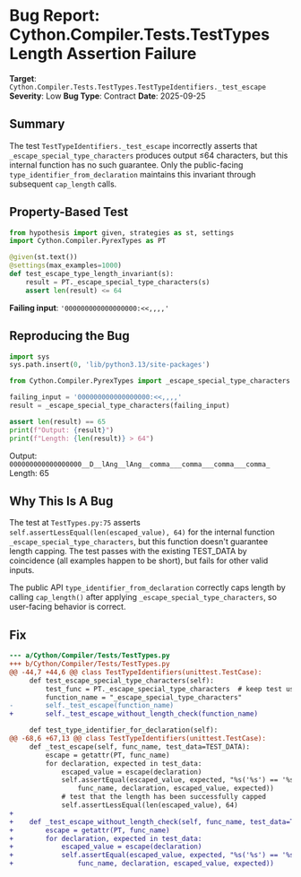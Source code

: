 # Bug Report: Cython.Compiler.Tests.TestTypes Length Assertion Failure

**Target**: `Cython.Compiler.Tests.TestTypes.TestTypeIdentifiers._test_escape`
**Severity**: Low
**Bug Type**: Contract
**Date**: 2025-09-25

## Summary

The test `TestTypeIdentifiers._test_escape` incorrectly asserts that `_escape_special_type_characters` produces output ≤64 characters, but this internal function has no such guarantee. Only the public-facing `type_identifier_from_declaration` maintains this invariant through subsequent `cap_length` calls.

## Property-Based Test

```python
from hypothesis import given, strategies as st, settings
import Cython.Compiler.PyrexTypes as PT

@given(st.text())
@settings(max_examples=1000)
def test_escape_type_length_invariant(s):
    result = PT._escape_special_type_characters(s)
    assert len(result) <= 64
```

**Failing input**: `'000000000000000000:<<,,,,'`

## Reproducing the Bug

```python
import sys
sys.path.insert(0, 'lib/python3.13/site-packages')

from Cython.Compiler.PyrexTypes import _escape_special_type_characters

failing_input = '000000000000000000:<<,,,,'
result = _escape_special_type_characters(failing_input)

assert len(result) == 65
print(f"Output: {result}")
print(f"Length: {len(result)} > 64")
```

Output: `000000000000000000__D__lAng__lAng__comma___comma___comma___comma_`
Length: 65

## Why This Is A Bug

The test at `TestTypes.py:75` asserts `self.assertLessEqual(len(escaped_value), 64)` for the internal function `_escape_special_type_characters`, but this function doesn't guarantee length capping. The test passes with the existing TEST_DATA by coincidence (all examples happen to be short), but fails for other valid inputs.

The public API `type_identifier_from_declaration` correctly caps length by calling `cap_length()` after applying `_escape_special_type_characters`, so user-facing behavior is correct.

## Fix

```diff
--- a/Cython/Compiler/Tests/TestTypes.py
+++ b/Cython/Compiler/Tests/TestTypes.py
@@ -44,7 +44,6 @@ class TestTypeIdentifiers(unittest.TestCase):
     def test_escape_special_type_characters(self):
         test_func = PT._escape_special_type_characters  # keep test usage visible for IDEs
         function_name = "_escape_special_type_characters"
-        self._test_escape(function_name)
+        self._test_escape_without_length_check(function_name)

     def test_type_identifier_for_declaration(self):
@@ -68,6 +67,13 @@ class TestTypeIdentifiers(unittest.TestCase):
     def _test_escape(self, func_name, test_data=TEST_DATA):
         escape = getattr(PT, func_name)
         for declaration, expected in test_data:
             escaped_value = escape(declaration)
             self.assertEqual(escaped_value, expected, "%s('%s') == '%s' != '%s'" % (
                 func_name, declaration, escaped_value, expected))
             # test that the length has been successfully capped
             self.assertLessEqual(len(escaped_value), 64)
+
+    def _test_escape_without_length_check(self, func_name, test_data=TEST_DATA):
+        escape = getattr(PT, func_name)
+        for declaration, expected in test_data:
+            escaped_value = escape(declaration)
+            self.assertEqual(escaped_value, expected, "%s('%s') == '%s' != '%s'" % (
+                func_name, declaration, escaped_value, expected))
```